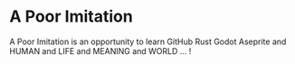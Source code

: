 # A Poor Imitation
A Poor Imitation is an opportunity to learn GitHub Rust Godot Aseprite and HUMAN and LIFE and MEANING and WORLD ... !
